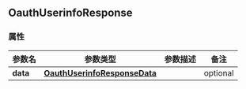 <a name="OauthUserinfoResponse"></a>
## OauthUserinfoResponse
### 属性
参数名 | 参数类型 | 参数描述 | 备注
------------ | ------------- | ------------- | -------------
**data** | [**OauthUserinfoResponseData**](#OauthUserinfoResponseData) |  |  optional

<markdown src="./OauthUserinfoResponseData.md"/>
